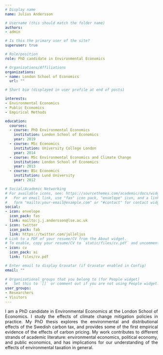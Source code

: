 ```yaml
---
# Display name
name: Julius Andersson

# Username (this should match the folder name)
authors:
- admin

# Is this the primary user of the site?
superuser: true

# Role/position
role: PhD candidate in Environmental Economics

# Organizations/Affiliations
organizations:
- name: London School of Economics
  url: ""

# Short bio (displayed in user profile at end of posts)

interests:
- Environmental Economics
- Public Economics
- Empirical Methods

education:
  courses:
  - course: PhD Environmental Economics
    institution: London School of Economics
    year: 2019
  - course: MSc Economics 
    institution: University College London 
    year: 2014
  - course: MSc Environmental Economics and Climate Change
    institution: London School of Economics
    year: 2013
  - course: BSc Economics
    institution: Lund University
    year: 2012

# Social/Academic Networking
# For available icons, see: https://sourcethemes.com/academic/docs/widgets/#icons
#   For an email link, use "fas" icon pack, "envelope" icon, and a link in the
#   form "mailto:your-email@example.com" or "#contact" for contact widget.
social:
- icon: envelope
  icon_pack: fas
  link: mailto:j.j.andersson@lse.ac.uk
- icon: twitter
  icon_pack: fab
  link: https://twitter.com/julleljus
# Link to a PDF of your resume/CV from the About widget.
# To enable, copy your resume/CV to `static/files/cv.pdf` and uncomment the lines below.  
- icon: cv
  icon_pack: ai
  link: files/cv.pdf 

# Enter email to display Gravatar (if Gravatar enabled in Config)
email: ""
  
# Organizational groups that you belong to (for People widget)
#   Set this to `[]` or comment out if you are not using People widget.  
user_groups:
- Researchers
- Visitors
---
```

<div style="text-align: justify">
I am a PhD candidate in Environmental Economics at the London School of Economics. I study the effects of climate change mitigation policies in practice. My PhD thesis explores the environmental and distributional effects of the Swedish carbon tax, and provides some of the first empirical evidence of the effects of carbon pricing. My work contributes to different strands of academic literature: environmental economics, political economy, and public economics, and has implications for our understanding of the effects of environmental taxation in general.
</div>


